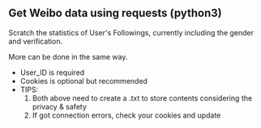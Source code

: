 ## Get Weibo data using requests (python3)

Scratch the statistics of User's Followings, currently including the gender and verification.

More can be done in the same way.

* User_ID is required
* Cookies is optional but recommended
* TIPS:
  1. Both above need to create a .txt to store contents considering the privacy & safety
  2. If got connection errors, check your cookies and update